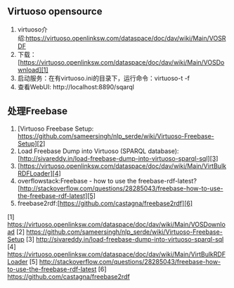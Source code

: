 ## Virtuoso opensource

1. virtuoso介绍:https://virtuoso.openlinksw.com/dataspace/doc/dav/wiki/Main/VOSRDF 
2. 下载：[https://virtuoso.openlinksw.com/dataspace/doc/dav/wiki/Main/VOSDownload][1]
3. 启动服务：在有virtuoso.ini的目录下，运行命令：virtuoso-t -f
4. 查看WebUI: http://localhost:8890/sqarql


## 处理Freebase
1. [Virtuoso Freebase Setup: https://github.com/sameersingh/nlp_serde/wiki/Virtuoso-Freebase-Setup][2]
2. Load Freebase Dump into Virtuoso (SPARQL database): [http://sivareddy.in/load-freebase-dump-into-virtuoso-sparql-sql][3]
3. [https://virtuoso.openlinksw.com/dataspace/doc/dav/wiki/Main/VirtBulkRDFLoader][4]
4. overflowstack:Freebase - how to use the freebase-rdf-latest?[http://stackoverflow.com/questions/28285043/freebase-how-to-use-the-freebase-rdf-latest][5]
5. freebase2rdf:[https://github.com/castagna/freebase2rdf][6]

[1] https://virtuoso.openlinksw.com/dataspace/doc/dav/wiki/Main/VOSDownload
[2] https://github.com/sameersingh/nlp_serde/wiki/Virtuoso-Freebase-Setup
[3] http://sivareddy.in/load-freebase-dump-into-virtuoso-sparql-sql
[4] https://virtuoso.openlinksw.com/dataspace/doc/dav/wiki/Main/VirtBulkRDFLoader
[5] http://stackoverflow.com/questions/28285043/freebase-how-to-use-the-freebase-rdf-latest
[6] https://github.com/castagna/freebase2rdf